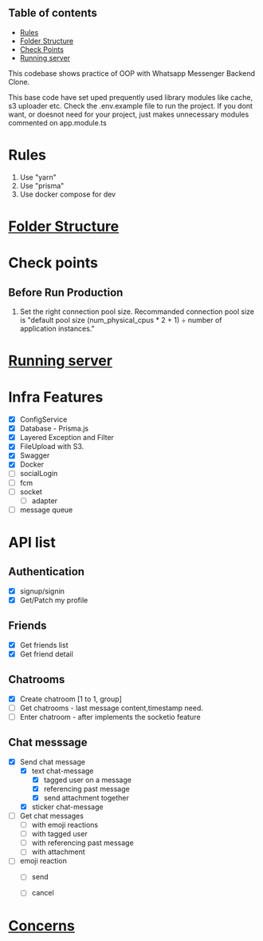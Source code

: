 
## Table of contents
- [Rules](#rules)
- [Folder Structure](#folder-structure)
- [Check Points](#check-points)
- [Running server](#running-server)

This codebase shows practice of OOP with Whatsapp Messenger Backend Clone.

This base code have set uped prequently used library modules like cache, s3 uploader etc.
Check the .env.example file to run the project.
If you dont want, or doesnot need for your project, just makes unnecessary modules commented on app.module.ts 


# Rules<a id="rules"></a>
1. Use "yarn"
2. Use "prisma"
3. Use docker compose for dev

# [Folder Structure](./docs/folder-structure.md)<a id="folder-structure"></a>

# Check points <a id="check-points"></a>
## Before Run Production
1. Set the right connection pool size.
Recommanded connection pool size is "default pool size (num_physical_cpus * 2 + 1) ÷ number of application instances."

<!-- # Running server <a id="running-server"></a> -->
# [Running server](./docs/running-server.md)<a id="running-server"></a>

# Infra Features

- [x] ConfigService
- [x] Database - Prisma.js
- [x] Layered Exception and Filter
- [x] FileUpload with S3.
- [x] Swagger
- [x] Docker
- [ ] socialLogin
- [ ] fcm
- [ ] socket
    - [ ] adapter
- [ ] message queue

# API list

## Authentication

- [x] signup/signin
- [x] Get/Patch my profile

## Friends
- [x] Get friends list
- [x] Get friend detail

## Chatrooms
- [x] Create chatroom [1 to 1, group]
- [ ] Get chatrooms - last message content,timestamp need.
- [ ] Enter chatroom - after implements the socketio feature

## Chat messsage
- [x] Send chat message
    - [x] text chat-message
        - [x] tagged user on a message
        - [x] referencing past message
        - [x] send attachment together
    - [x] sticker chat-message
- [ ] Get chat messages
    - [ ] with emoji reactions
    - [ ] with tagged user
    - [ ] with referencing past message
    - [ ] with attachment
- [ ] emoji reaction
    - [ ] send
    - [ ] cancel



# [Concerns](./docs/concern.md)